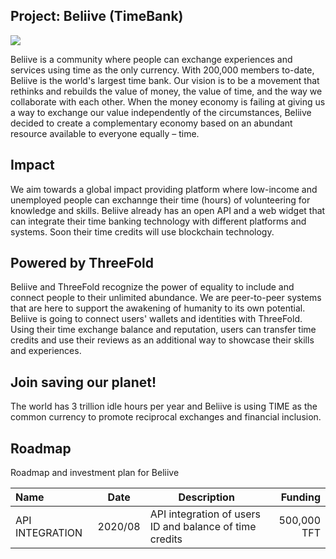## Project: Beliive (TimeBank)

![](https://www.consciousinternet.org/threefold/info/projects/beliive/beliive.jpg)

Beliive is a community where people can exchange experiences and services using time as the only currency. With 200,000 members to-date, Beliive is the world's largest time bank. Our vision is to be a movement that rethinks and rebuilds the value of money, the value of time, and the way we collaborate with each other. When the money economy is failing at giving us a way to exchange our value independently of the circumstances, Beliive decided to create a complementary economy based on an abundant resource available to everyone equally – time.

## Impact

We aim towards a global impact providing platform where low-income and unemployed people can exchannge their time (hours) of volunteering for knowledge and skills. Beliive already has an open API and a web widget that can integrate their time banking technology with different platforms and systems. Soon their time credits will use blockchain technology.

## Powered by ThreeFold

Beliive and ThreeFold recognize the power of equality to include and connect people to their unlimited abundance. We are peer-to-peer systems that are here to support the awakening of humanity to its own potential. Beliive is going to connect users' wallets and identities with ThreeFold. Using their time exchange balance and reputation, users can transfer time credits and use their reviews as an additional way to showcase their skills and experiences.

## Join saving our planet!

The world has 3 trillion idle hours per year and Beliive is using TIME as the common currency to promote reciprocal exchanges and financial inclusion.

## Roadmap

Roadmap and investment plan for Beliive

| Name         | Date   | Description | Funding |
|:-------------|--------|-----------------|---------:|
| API INTEGRATION |  2020/08 | API integration of users ID and balance of time credits | 500,000 TFT |